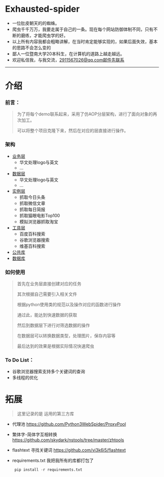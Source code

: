 #  Exhausted-spider

- 一位肚皮朝天的的蜘蛛。
 - 爬虫千千万万，我要走属于自己的一条。现在每个网站防御体制不同，只有不断的磨练，才能爬虫学的好。
 - 以上所有内容我都会粗略讲解，在当时肯定能够实现的，如果后面失效，基本的思路不会怎么变的
 - 鄙人一位暨南大学20本科生，在计算机的道路上越走越远。
 - 欢迎私信我，与我交流，2911567026@qq.com邮件先联系

***

# 介绍

### 前言：

> 为了将每个demo联系起来，采用了仿AOP分层架构，进行了面向对象的再次加工。
> 
> 可以将整个项目克隆下来，然后在对应的层直接进行操作。

### 架构

- [业务层](https://github.com/hengyi666/Exhausted-spider/tree/main/control)
  - 华文处理logo与英文
  - ...
- [数据层](https://github.com/hengyi666/Exhausted-spider/tree/main/data)
  - 华文处理logo与英文
  - ...
- [实例层](https://github.com/hengyi666/Exhausted-spider/tree/main/demo)
  - 抓取今日头条
  - 抓取微信文章
  - 抓取每日简报
  - 抓取猫眼电影Top100
  - 模拟浏览器抓取淘宝
- [工具层](https://github.com/hengyi666/Exhausted-spider/tree/main/tool)
  - 百度百科搜索
  - 谷歌浏览器搜索
  - 维基百科搜索
- [公共库](https://github.com/hengyi666/Exhausted-spider/blob/main/common.py)
- [数据库](https://github.com/hengyi666/Exhausted-spider/blob/main/database.py)

### 如何使用

> 首先在业务层直接创建对应的任务
>
> 其次根据自己需要引入相关文件
>
> 根据python使用类的规范以及操作对应的函数进行操作
>
> 通过此，能达到快速数据的获取
>
> 然后到数据层下进行对筛选数据的操作
>
> 在数据层可以转换数据类型，处理图片，保存内容等
>
> 最后达到的效果是根据实际情况快速爬虫

### To Do List：

- 谷歌浏览器搜索支持多个关键词的查询
- 多线程的优化

#  拓展

> 这里记录的是 运用的第三方库

 - 代理池  https://github.com/Python3WebSpider/ProxyPool

 - 繁体字-简体字互相转换 https://github.com/skydark/nstools/tree/master/zhtools

 - flashtext 寻找关键词 https://github.com/vi3k6i5/flashtext

 - requirements.txt  我把我所有的库都打包了

   ```python
    pip install -r requirements.txt
   ```
